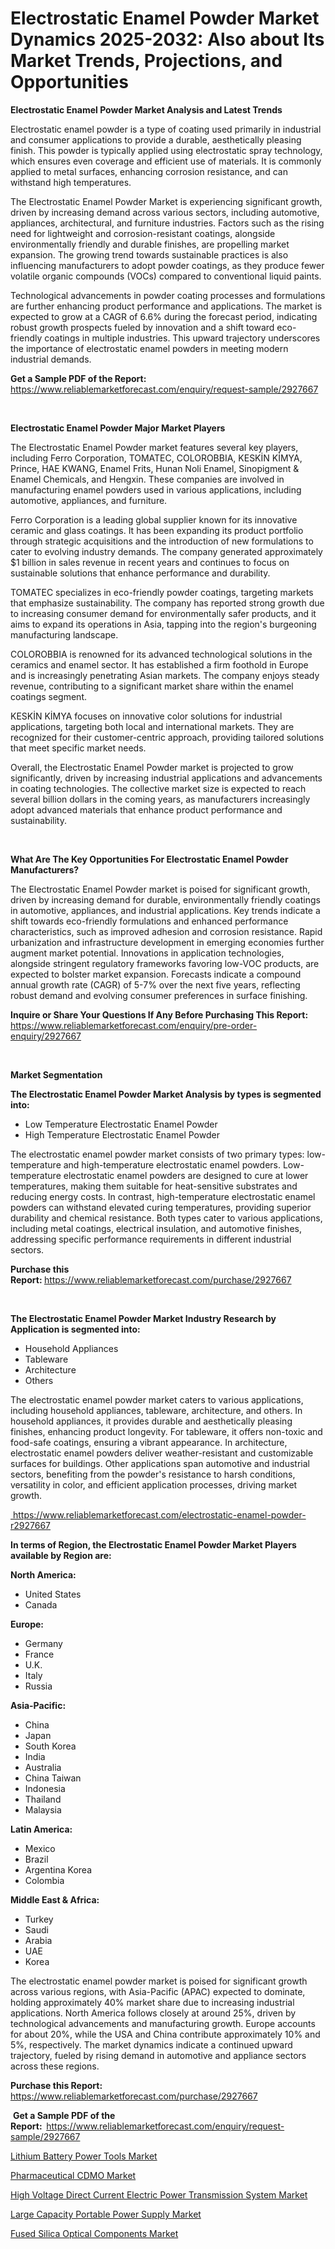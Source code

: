 <p><h1>Electrostatic Enamel Powder Market Dynamics 2025-2032: Also about Its Market Trends, Projections, and Opportunities</h1></p><p><strong>Electrostatic Enamel Powder Market Analysis and Latest Trends</strong></p>
<p><p>Electrostatic enamel powder is a type of coating used primarily in industrial and consumer applications to provide a durable, aesthetically pleasing finish. This powder is typically applied using electrostatic spray technology, which ensures even coverage and efficient use of materials. It is commonly applied to metal surfaces, enhancing corrosion resistance, and can withstand high temperatures. </p><p>The Electrostatic Enamel Powder Market is experiencing significant growth, driven by increasing demand across various sectors, including automotive, appliances, architectural, and furniture industries. Factors such as the rising need for lightweight and corrosion-resistant coatings, alongside environmentally friendly and durable finishes, are propelling market expansion. The growing trend towards sustainable practices is also influencing manufacturers to adopt powder coatings, as they produce fewer volatile organic compounds (VOCs) compared to conventional liquid paints.</p><p>Technological advancements in powder coating processes and formulations are further enhancing product performance and applications. The market is expected to grow at a CAGR of 6.6% during the forecast period, indicating robust growth prospects fueled by innovation and a shift toward eco-friendly coatings in multiple industries. This upward trajectory underscores the importance of electrostatic enamel powders in meeting modern industrial demands.</p></p>
<p><strong>Get a Sample PDF of the Report:&nbsp;</strong> <a href="https://www.reliablemarketforecast.com/enquiry/request-sample/2927667?utm_campaign=1899&utm_medium=2&utm_source=Github&utm_content=ia&utm_term=12032025&utm_id=electrostatic-enamel-powder">https://www.reliablemarketforecast.com/enquiry/request-sample/2927667</a></p>
<p>&nbsp;</p>
<p><strong>Electrostatic Enamel Powder Major Market Players</strong></p>
<p><p>The Electrostatic Enamel Powder market features several key players, including Ferro Corporation, TOMATEC, COLOROBBIA, KESKİN KİMYA, Prince, HAE KWANG, Enamel Frits, Hunan Noli Enamel, Sinopigment & Enamel Chemicals, and Hengxin. These companies are involved in manufacturing enamel powders used in various applications, including automotive, appliances, and furniture.</p><p>Ferro Corporation is a leading global supplier known for its innovative ceramic and glass coatings. It has been expanding its product portfolio through strategic acquisitions and the introduction of new formulations to cater to evolving industry demands. The company generated approximately $1 billion in sales revenue in recent years and continues to focus on sustainable solutions that enhance performance and durability.</p><p>TOMATEC specializes in eco-friendly powder coatings, targeting markets that emphasize sustainability. The company has reported strong growth due to increasing consumer demand for environmentally safer products, and it aims to expand its operations in Asia, tapping into the region's burgeoning manufacturing landscape.</p><p>COLOROBBIA is renowned for its advanced technological solutions in the ceramics and enamel sector. It has established a firm foothold in Europe and is increasingly penetrating Asian markets. The company enjoys steady revenue, contributing to a significant market share within the enamel coatings segment.</p><p>KESKİN KİMYA focuses on innovative color solutions for industrial applications, targeting both local and international markets. They are recognized for their customer-centric approach, providing tailored solutions that meet specific market needs.</p><p>Overall, the Electrostatic Enamel Powder market is projected to grow significantly, driven by increasing industrial applications and advancements in coating technologies. The collective market size is expected to reach several billion dollars in the coming years, as manufacturers increasingly adopt advanced materials that enhance product performance and sustainability.</p></p>
<p>&nbsp;</p>
<p><strong>What Are The Key Opportunities For Electrostatic Enamel Powder Manufacturers?</strong></p>
<p><p>The Electrostatic Enamel Powder market is poised for significant growth, driven by increasing demand for durable, environmentally friendly coatings in automotive, appliances, and industrial applications. Key trends indicate a shift towards eco-friendly formulations and enhanced performance characteristics, such as improved adhesion and corrosion resistance. Rapid urbanization and infrastructure development in emerging economies further augment market potential. Innovations in application technologies, alongside stringent regulatory frameworks favoring low-VOC products, are expected to bolster market expansion. Forecasts indicate a compound annual growth rate (CAGR) of 5-7% over the next five years, reflecting robust demand and evolving consumer preferences in surface finishing.</p></p>
<p><strong>Inquire or Share Your Questions If Any Before Purchasing This Report:</strong> <a href="https://www.reliablemarketforecast.com/enquiry/pre-order-enquiry/2927667?utm_campaign=1899&utm_medium=2&utm_source=Github&utm_content=ia&utm_term=12032025&utm_id=electrostatic-enamel-powder">https://www.reliablemarketforecast.com/enquiry/pre-order-enquiry/2927667</a></p>
<p>&nbsp;</p>
<p><strong>Market Segmentation</strong></p>
<p><strong>The Electrostatic Enamel Powder Market Analysis by types is segmented into:</strong></p>
<p><ul><li>Low Temperature Electrostatic Enamel Powder</li><li>High Temperature Electrostatic Enamel Powder</li></ul></p>
<p><p>The electrostatic enamel powder market consists of two primary types: low-temperature and high-temperature electrostatic enamel powders. Low-temperature electrostatic enamel powders are designed to cure at lower temperatures, making them suitable for heat-sensitive substrates and reducing energy costs. In contrast, high-temperature electrostatic enamel powders can withstand elevated curing temperatures, providing superior durability and chemical resistance. Both types cater to various applications, including metal coatings, electrical insulation, and automotive finishes, addressing specific performance requirements in different industrial sectors.</p></p>
<p><strong>Purchase this Report:&nbsp;</strong><a href="https://www.reliablemarketforecast.com/purchase/2927667?utm_campaign=1899&utm_medium=2&utm_source=Github&utm_content=ia&utm_term=12032025&utm_id=electrostatic-enamel-powder">https://www.reliablemarketforecast.com/purchase/2927667</a></p>
<p>&nbsp;</p>
<p><strong>The Electrostatic Enamel Powder Market Industry Research by Application is segmented into:</strong></p>
<p><ul><li>Household Appliances</li><li>Tableware</li><li>Architecture</li><li>Others</li></ul></p>
<p><p>The electrostatic enamel powder market caters to various applications, including household appliances, tableware, architecture, and others. In household appliances, it provides durable and aesthetically pleasing finishes, enhancing product longevity. For tableware, it offers non-toxic and food-safe coatings, ensuring a vibrant appearance. In architecture, electrostatic enamel powders deliver weather-resistant and customizable surfaces for buildings. Other applications span automotive and industrial sectors, benefiting from the powder's resistance to harsh conditions, versatility in color, and efficient application processes, driving market growth.</p></p>
<p><a href="https://www.reliablemarketforecast.com/electrostatic-enamel-powder-r2927667?utm_campaign=1899&utm_medium=2&utm_source=Github&utm_content=ia&utm_term=12032025&utm_id=electrostatic-enamel-powder">&nbsp;https://www.reliablemarketforecast.com/electrostatic-enamel-powder-r2927667</a></p>
<p><strong>In terms of Region, the Electrostatic Enamel Powder Market Players available by Region are:</strong></p>
<p>
    <p> <strong> North America: </strong>
        <ul>
            <li>United States</li>
            <li>Canada</li>
        </ul>
        </p> 
    <p> <strong> Europe: </strong>
        <ul>
            <li>Germany</li>
            <li>France</li>
            <li>U.K.</li>
            <li>Italy</li>
            <li>Russia</li>
        </ul>
        </p> 
    <p> <strong> Asia-Pacific: </strong>
        <ul>
            <li>China</li>
            <li>Japan</li>
            <li>South Korea</li>
            <li>India</li>
            <li>Australia</li>
            <li>China Taiwan</li>
            <li>Indonesia</li>
            <li>Thailand</li>
            <li>Malaysia</li>
        </ul>
        </p> 
    <p> <strong> Latin America: </strong>
        <ul>
            <li>Mexico</li>
            <li>Brazil</li>
            <li>Argentina Korea</li>
            <li>Colombia</li>
        </ul>
        </p> 
    <p> <strong> Middle East & Africa: </strong>
        <ul>
            <li>Turkey</li>
            <li>Saudi</li>
            <li>Arabia</li>
            <li>UAE</li>
            <li>Korea</li>
        </ul>
    </p>
    </p>
<p><p>The electrostatic enamel powder market is poised for significant growth across various regions, with Asia-Pacific (APAC) expected to dominate, holding approximately 40% market share due to increasing industrial applications. North America follows closely at around 25%, driven by technological advancements and manufacturing growth. Europe accounts for about 20%, while the USA and China contribute approximately 10% and 5%, respectively. The market dynamics indicate a continued upward trajectory, fueled by rising demand in automotive and appliance sectors across these regions.</p></p>
<p><strong>Purchase this Report: </strong><a href="https://www.reliablemarketforecast.com/purchase/2927667?utm_campaign=1899&utm_medium=2&utm_source=Github&utm_content=ia&utm_term=12032025&utm_id=electrostatic-enamel-powder">https://www.reliablemarketforecast.com/purchase/2927667</a></p>
<p>&nbsp;<strong>Get a Sample PDF of the Report:&nbsp;&nbsp;</strong><a href="https://www.reliablemarketforecast.com/enquiry/request-sample/2927667?utm_campaign=1899&utm_medium=2&utm_source=Github&utm_content=ia&utm_term=12032025&utm_id=electrostatic-enamel-powder">https://www.reliablemarketforecast.com/enquiry/request-sample/2927667</a></p>
<p><strong></strong></p>
<p><p><a href="https://github.com/latilsmickl8/Market-Research-Report-List-1/blob/main/lithium-battery-power-tools-market.md?utm_campaign=1899&utm_medium=2&utm_source=Github&utm_content=ia&utm_term=12032025&utm_id=electrostatic-enamel-powder">Lithium Battery Power Tools Market</a></p><p><a href="https://github.com/kemauteve/Market-Research-Report-List-1/blob/main/pharmaceutical-cdmo-market.md?utm_campaign=1899&utm_medium=2&utm_source=Github&utm_content=ia&utm_term=12032025&utm_id=electrostatic-enamel-powder">Pharmaceutical CDMO Market</a></p><p><a href="https://github.com/drissahrouk/Market-Research-Report-List-1/blob/main/high-voltage-direct-current-electric-power-transmission-system-market.md?utm_campaign=1899&utm_medium=2&utm_source=Github&utm_content=ia&utm_term=12032025&utm_id=electrostatic-enamel-powder">High Voltage Direct Current Electric Power Transmission System Market</a></p><p><a href="https://github.com/habyoneub/Market-Research-Report-List-1/blob/main/large-capacity-portable-power-supply-market.md?utm_campaign=1899&utm_medium=2&utm_source=Github&utm_content=ia&utm_term=12032025&utm_id=electrostatic-enamel-powder">Large Capacity Portable Power Supply Market</a></p><p><a href="https://github.com/haklagjbj/Market-Research-Report-List-1/blob/main/fused-silica-optical-components-market.md?utm_campaign=1899&utm_medium=2&utm_source=Github&utm_content=ia&utm_term=12032025&utm_id=electrostatic-enamel-powder">Fused Silica Optical Components Market</a></p></p>